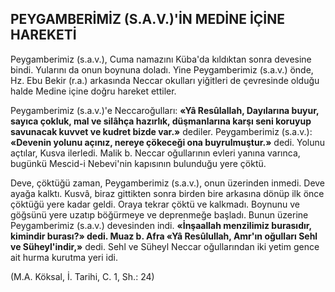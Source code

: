 ## PEYGAMBERİMİZ (S.A.V.)'İN MEDİNE İÇİNE HAREKETİ

Peygamberimiz (s.a.v.), Cuma namazını Kü­ba'da kıldıktan sonra devesine bindi. Yularını da onun boynuna doladı. Yine Peygamberimiz (s.a.v.) önde, Hz. Ebu Bekir (r.a.) arkasında Neccar okulları yiğitleri de çevresinde olduğu halde Medine içine doğru hareket ettiler.

Peygamberimiz (s.a.v.)'e Neccaroğulları: **«Yâ Resûlallah, Dayılarına buyur, sayıca çokluk, mal ve silâhça hazırlık, düşmanlarına karşı seni koruyup savunacak kuvvet ve kud­ret bizde var.»** dediler. Peygamberimiz (s.a.v.): **«Devenin yolunu açınız, nereye çökeceği ona buyrulmuştur.»** dedi. Yolunu açtılar, Kusva iler­ledi. Malik b. Neccar oğullarının evleri yanına varınca, bugünkü Mescid-i Nebevi'nin kapısının bulunduğu yere çöktü.

Deve, çöktüğü zaman, Peygamberimiz (s.a.v.), onun üzerinden inmedi. Deve ayağa kalktı. Kusvâ, biraz gittikten sonra birden bire arkasına dönüp ilk önce çöktüğü yere kadar gel­di. Oraya tekrar çöktü ve kalkmadı. Boy­nunu ve göğsünü yere uzatıp böğürmeye ve deprenmeğe başladı. Bunun üzerine Peygamberi­miz (s.a.v.) devesinden indi. **«İnşaallah menzili­miz burasıdır, kimindir burası?» dedi. Muaz b. Afra «Yâ Resûlullah, Amr'ın oğulları Sehl ve Süheyl'indir,»** dedi. Sehl ve Süheyl Neccar oğul­larından iki yetim gence ait hurma kurutma ye­ri idi.

(M.A. Köksal, İ. Tarihi, C. 1, Sh.: 24)
